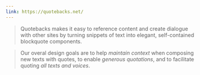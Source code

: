 ```yaml
---
link: https://quotebacks.net/
---
```

> Quotebacks makes it easy to reference content and create dialogue with other sites by turning snippets of text into elegant, self-contained blockquote components.

> Our overal design goals are to help _maintain context_ when composing new texts with quotes, to enable _generous quotations_, and to facilitate quoting _all texts and voices_.